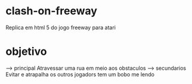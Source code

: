 # clash-on-freeway
Replica em html 5 do jogo freeway para atari

# objetivo
--> principal
Atravessar uma rua em meio aos obstaculos
--> secundarios
Evitar e atrapalha os outros jogadors
tem um bobo me lendo